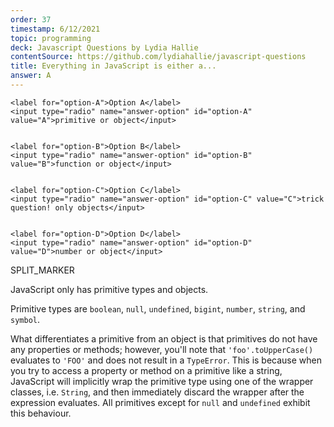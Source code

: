 ```yaml
---
order: 37
timestamp: 6/12/2021
topic: programming
deck: Javascript Questions by Lydia Hallie
contentSource: https://github.com/lydiahallie/javascript-questions
title: Everything in JavaScript is either a...
answer: A
---
```


  


    <label for="option-A">Option A</label>
    <input type="radio" name="answer-option" id="option-A" value="A">primitive or object</input>
    

    <label for="option-B">Option B</label>
    <input type="radio" name="answer-option" id="option-B" value="B">function or object</input>
    

    <label for="option-C">Option C</label>
    <input type="radio" name="answer-option" id="option-C" value="C">trick question! only objects</input>
    

    <label for="option-D">Option D</label>
    <input type="radio" name="answer-option" id="option-D" value="D">number or object</input>
    




SPLIT_MARKER

JavaScript only has primitive types and objects.

Primitive types are `boolean`, `null`, `undefined`, `bigint`, `number`, `string`, and `symbol`.

What differentiates a primitive from an object is that primitives do not have any properties or methods; however, you'll note that `'foo'.toUpperCase()` evaluates to `'FOO'` and does not result in a `TypeError`. This is because when you try to access a property or method on a primitive like a string, JavaScript will implicitly wrap the primitive type using one of the wrapper classes, i.e. `String`, and then immediately discard the wrapper after the expression evaluates. All primitives except for `null` and `undefined` exhibit this behaviour.




